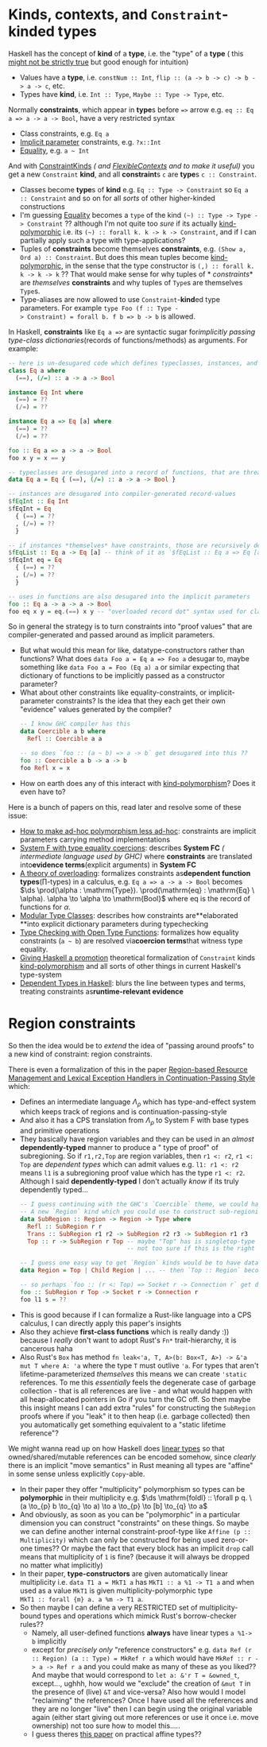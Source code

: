 # Kinds, contexts, and `Constraint`-kinded types

Haskell has the concept of **kind** of a **type**, i.e. the "type" of a **type** (
this [might not be strictly true](https://serokell.io/blog/datakinds-are-not-what-you-think) but good enough for
intuition)

- Values have a **type**, i.e. `constNum :: Int`, `flip :: (a -> b -> c) -> b -> a -> c`, etc.
- Types have **kind**, i.e. `Int :: Type`, `Maybe :: Type -> Type`, etc.

Normally **constraints**, which appear in **type**s before `=>` arrow e.g. `eq :: Eq a => a -> a -> Bool`, have a very
restricted syntax

- Class constraints, e.g. `Eq a`
- [Implicit parameter](https://ghc.gitlab.haskell.org/ghc/doc/users_guide/exts/implicit_parameters.html) constraints,
  e.g. `?x::Int`
- [Equality](https://ghc.gitlab.haskell.org/ghc/doc/users_guide/exts/equality_constraints.html), e.g. `a ~ Int`

And with [ConstraintKinds](https://ghc.gitlab.haskell.org/ghc/doc/users_guide/exts/constraint_kind.html) *(
and [FlexibleContexts](https://downloads.haskell.org/ghc/9.0.1/docs/html/users_guide/exts/flexible_contexts.html) and to
make it useful)* you get a new `Constraint` **kind**, and all **constraint**s `c` are **type**s `c :: Constraint`.

- Classes become **type**s of **kind** e.g. `Eq :: Type -> Constraint` so `Eq a :: Constraint` and so on for all _sorts_
  of other higher-kinded constructions
- I'm guessing [Equality](https://ghc.gitlab.haskell.org/ghc/doc/users_guide/exts/equality_constraints.html) becomes a
  `type` of the kind `(~) :: Type -> Type -> Constraint` ?? although I'm not quite too _sure_ if its
  actually [kind-polymorphic](https://downloads.haskell.org/ghc/9.6.0.20230128/docs/users_guide/exts/poly_kinds.html)
  i.e. its `(~) :: forall k. k -> k -> Constraint`, and if I can partially apply such a type with type-applications?
- Tuples of **constraints** become themselves **constraints**, e.g. `(Show a, Ord a) :: Constraint`. But does this mean
  tuples
  become [kind-polymorphic](https://downloads.haskell.org/ghc/9.6.0.20230128/docs/users_guide/exts/poly_kinds.html), in
  the sense that the type constructor is `(,) :: forall k. k -> k -> k` ?? That would make sense for why tuples of *
  *constraints** are _themselves_ **constraints** and why tuples of `Type`s are themselves `Type`s.
- Type-aliases are now allowed to use `Constraint`-**kind**ed type parameters. For example
  `type Foo (f :: Type -> Constraint) = forall b. f b => b -> b` is allowed.

In Haskell, **constraints** like `Eq a =>` are syntactic sugar for*implicitly passing type-class dictionaries*(records
of functions/methods) as arguments. For example:

```haskell
-- here is un-desugared code which defines typeclasses, instances, and uses typeclass-constraints in methods
class Eq a where
  (==), (/=) :: a -> a -> Bool

instance Eq Int where
  (==) = ??
  (/=) = ??

instance Eq a => Eq [a] where
  (==) = ??
  (/=) = ??

foo :: Eq a => a -> a -> Bool
foo x y = x == y

-- typeclasses are desugared into a record of functions, that are threaded-around implicitly
data Eq a = Eq { (==), (/=) :: a -> a -> Bool }

-- instances are desugared into compiler-generated record-values
$fEqInt :: Eq Int
$fEqInt = Eq 
  { (==) = ??
  , (/=) = ??
  }

-- if instances *themselves* have constraints, those are recursively desugared into implicit paremeters
$fEqList :: Eq a -> Eq [a] -- think of it as `$fEqList :: Eq a => Eq [a]`, the `Eq a =>` part becomes `Eq a ->`
$fEqInt eq = Eq
  { (==) = ??
  , (/=) = ??
  }

-- uses in functions are also desugared into the implicit parameters
foo :: Eq a -> a -> a -> Bool
foo eq x y = eq.(==) x y -- "overloaded record dot" syntax used for clarity-effect

```

So in general the strategy is to turn constraints into "proof values" that are compiler-generated and passed around as
implicit parameters.

- But what would this mean for like, datatype-constructors rather than functions? What does `data Foo a = Eq a => Foo a`
  desugar to, maybe something like `data Foo a = Foo (Eq a) a` or similar expecting that dictionary of functions to be
  implicitly passed as a constructor parameter?
- What about other constraints like equality-constraints, or implicit-parameter constraints? Is the idea that they each
  get their own "evidence" values generated by the compiler?
    ```haskell
    -- I know GHC compiler has this
    data Coercible a b where
      Refl :: Coercible a a

	-- so does `foo :: (a ~ b) => a -> b` get desugared into this ??
	foo :: Coercible a b -> a -> b
	foo Refl x = x
    
    ```
- How on earth does any of this interact
  with [kind-polymorphism](https://downloads.haskell.org/ghc/9.6.0.20230128/docs/users_guide/exts/poly_kinds.html)? Does
  it even have to?

Here is a bunch of papers on this, read later and resolve some of these issue:

- [How to make ad-hoc polymorphism less ad-hoc](https://dl.acm.org/doi/10.1145/75277.75283): constraints are implicit
  parameters carrying method implementations
- [System F with type equality coercions](https://dl.acm.org/doi/10.1145/1190315.1190324): describes **System FC** *(
  intermediate language used by GHC)* where **constraints** are translated into**evidence terms**(explicit arguments) in
  **System FC**
- [A theory of overloading](https://dl.acm.org/doi/10.1145/581478.581495): formalizes constraints as**dependent function
  types**($\prod$-types) in a calculus, e.g. `Eq a => a -> a -> Bool`
  becomes $\ds \prod(\alpha : \mathrm{Type}). \prod(\mathrm{eq} : \mathrm{Eq} \ \alpha). \alpha \to \alpha \to \mathrm{Bool}$
  where $\mathrm{eq}$ is the record of functions for $\alpha$.
- [Modular Type Classes](https://dl.acm.org/doi/pdf/10.1145/1190215.1190229): describes how constraints are**elaborated
  **into explicit dictionary parameters during typechecking
- [Type Checking with Open Type Functions](https://dl.acm.org/doi/10.1145/1411204.1411215): formalizes how equality
  constraints (`a ~ b`) are resolved via**coercion terms**that witness type equality.
- [Giving Haskell a promotion](https://dl.acm.org/doi/10.1145/2103786.2103795) theoretical formalization of `Constraint`
  kinds [kind-polymorphism](https://downloads.haskell.org/ghc/9.6.0.20230128/docs/users_guide/exts/poly_kinds.html) and
  all sorts of other things in current Haskell's type-system
- [Dependent Types in Haskell](https://www.cis.upenn.edu/~sweirich/papers/eisenberg-thesis.pdf): blurs the line between
  types and terms, treating constraints as**runtime-relevant evidence**

# Region constraints

So then the idea would be to *extend* the idea of "passing around proofs" to a new kind of constraint: region
constraints.

There is even a formalization of this in the
paper [Region-based Resource Management and Lexical Exception Handlers in Continuation-Passing Style](https://link.springer.com/content/pdf/10.1007/978-3-030-99336-8_18.pdf)
which:

- Defines an intermediate language $\Lambda_{\rho}$ which has type-and-effect system which keeps track of regions and is
  continuation-passing-style
- And also it has a CPS translation from $\Lambda_{\rho}$ to $\text{System F}$ with base types and primitive operations
- They basically have region variables and they can be used in an _almost_ **dependently-typed** manner to produce a "
  type of proof" of subregioning. So if `r1,r2,Top` are region variables, then `r1 <: r2`, `r1 <: Top` are _dependent
  types_ which can admit values e.g. `l1: r1 <: r2` means `l1` is a subregioning proof value which has the type
  `r1 <: r2`. Although I said **dependently-typed** I don't actually _know_ if its truly dependently typed...
    ```haskell
    -- I guess continuing with the GHC's `Coercible` theme, we could have
    -- A new `Region` kind which you could use to construct sub-regioning proofs
    data SubRegion :: Region -> Region -> Type where
	  Refl :: SubRegion r r
	  Trans :: SubRegion r1 r2 -> SubRegion r2 r3 -> SubRegion r1 r3
	  Top :: r -> SubRegion r Top -- maybe "Top" has is singletop-type of the "Region" kind, 
	                              -- not too sure if this is the right approach 

	-- I guess one easy way to get `Region` kinds would be to have data-kinds extension, and ??
	data Region = Top | Child Region | ... -- then `Top :: Region` becomes true in type AND kind levels

	-- so perhaps `foo :: (r <: Top) => Socket r -> Connection r` get desugared into this ??
	foo :: SubRegion r Top -> Socket r -> Connection r
	foo l1 s = ??
    
    ```
- This is good because if I can formalize a Rust-like language into a CPS calculus, I can directly apply this paper's
  insights
- Also they achieve **first-class functions** which is really dandy :)) because I _really_ don't want to adopt Rust's
  `Fn*` trait-hierarchy, it is cancerous haha
- Also Rust's `Box` has method `fn leak<'a, T, A>(b: Box<T, A>) -> &'a mut T where A: 'a` where the type `T` must
  outlive `'a`. For types that aren't lifetime-parameterized _themselves_ this means we can create `'static` references.
  To me this _essentially_ feels the degenerate case of garbage collection - that is all references are live - and what
  would happen with all heap-allocated pointers in Go if you turn the GC off. So then maybe this insight means I can add
  extra "rules" for constructing the `SubRegion` proofs where if you "leak" it to then heap (i.e. garbage collected)
  then you automatically get something equivalent to a "static lifetime reference"?

We might wanna read up on how Haskell
does [linear types](https://www.microsoft.com/en-us/research/publication/linear-haskell-practical-linearity-higher-order-polymorphic-language/)
so that owned/shared/mutable references can be encoded somehow, since _clearly_ there is an implicit "move semantics" in
Rust meaning all types are "affine" in some sense unless explicitly `Copy`-able.

- In their paper they offer "multiplicity" polymorphism so types can be **polymorphic** in their multiplicity
  e.g. $\ds \mathrm{foldl} :: \forall p q. \ (a \to_{p} b \to_{q} \to a) \to a \to_{p} \to [b] \to_{q} \to a$
- And obviously, as soon as you can be "polymorphic" in a particular dimension you can construct "constraints" on these
  things. So maybe we can define another internal constraint-proof-type like `Affine (p :: Multiplicity)` which can only
  be constructed for being used zero-or-one times?? Or maybe the fact that every block has an implicit `drop` call means
  that multiplicity of `1` is fine? (because it will always be dropped no matter what implicitly)
- In their paper, **type-constructors** are given automatically linear multiplicity i.e. `data T1 a = MkT1 a` has
  `MkT1 :: a %1 -> T1 a` and when used as a value `MkT1` is given multiplicity-polymorphic type
  `MkT1 :: forall {m} a. a %m -> T1 a`.
- So then maybe I can define a very RESTRICTED set of multiplicity-bound types and operations which mimick Rust's
  borrow-checker rules??
    - Namely, all user-defined functions **always** have linear types `a %1-> b` implicitly
    - except for _precisely only_ "reference constructors" e.g. `data Ref (r :: Region) (a :: Type) = MkRef r a` which
      would have `MkRef :: r -> a -> Ref r a` and you could make as many of these as you liked?? And maybe that would
      correspond to `let a: &'r T = &owned_t`, except..., ughhh, how would we "exclude" the creation of `&mut T` in the
      presence of (live) `&T` and vice-versa? Also how would I model "reclaiming" the references? Once I have used all
      the references and they are no longer "live" then I can begin using the original variable again (either start
      giving out more references or use it once i.e. move ownership) not too sure how to model this.....
    - I guess theres [this paper](https://users.cs.northwestern.edu/~jesse/pubs/alms/tovpucella-alms.pdf) on practical affine types??